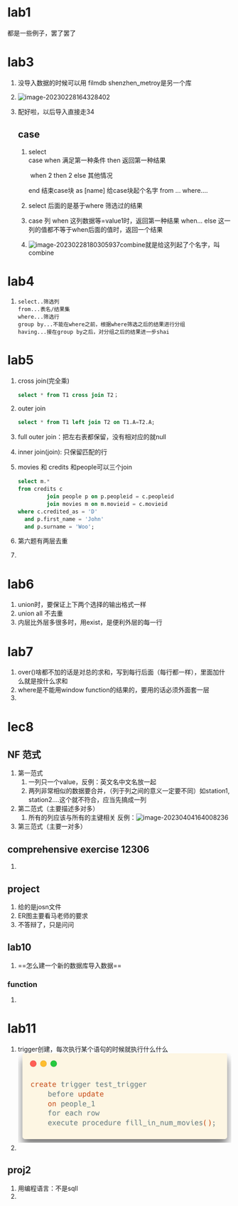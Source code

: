# lab1

都是一些例子，罢了罢了



# lab3

1. 没导入数据的时候可以用 filmdb shenzhen_metroy是另一个库

2. ![image-20230228164328402](C:\Users\maxin-12345\AppData\Roaming\Typora\typora-user-images\image-20230228164328402.png)

3. 配好啦，以后导入直接走34

   ## case

   1. select  
      case when 满足第一种条件 then 返回第一种结果

      ​           when               2                then            2
       else   其他情况

      end 结束case块
      as [name] 给case块起个名字
      from ...
      where....

   2. select 后面的是基于where 筛选过的结果

   3. case 列
                 when 这列数据等=value1时，返回第一种结果
                  when...
      else 这一列的值都不等于when后面的值时，返回一个结果

   4. ![image-20230228180305937](C:\Users\maxin-12345\AppData\Roaming\Typora\typora-user-images\image-20230228180305937.png)combine就是给这列起了个名字，叫combine

# lab4

1. ```
   select..筛选列
   from...表名/结果集
   where...筛选行
   group by...不能在where之前，根据where筛选之后的结果进行分组
   having...接在group by之后，对分组之后的结果进一步shai
   ```


# lab5

1. cross join(完全乘)

   ```sql
   select * from T1 cross join T2；
   ```

2. outer join

   ```sql
   select * from T1 left join T2 on T1.A=T2.A;
   ```

3. full outer join：把左右表都保留，没有相对应的就null

4. inner join(join): 只保留匹配的行

5. movies 和 credits 和people可以三个join

   ```sql
   select m.*
   from credits c
            join people p on p.peopleid = c.peopleid
            join movies m on m.movieid = c.movieid
   where c.credited_as = 'D'
     and p.first_name = 'John'
     and p.surname = 'Woo';
   ```

6. 第六题有两层去重

7. 

# lab6

1. union时，要保证上下两个选择的输出格式一样
2. union all 不去重
3. 内层比外层多很多时，用exist，是便利外层的每一行

# lab7

1. over()啥都不加的话是对总的求和，写到每行后面（每行都一样），里面加什么就是按什么求和
2. where是不能用window function的结果的，要用的话必须外面套一层
3. 

# lec8

## NF 范式

1. 第一范式
   1. 一列只一个value，反例：英文名中文名放一起
   2. 两列非常相似的数据要合并，（列于列之间的意义一定要不同）如station1, station2....这个就不符合，应当先搞成一列
2. 第二范式（主要描述多对多）
   1. 所有的列应该与所有的主键相关
      反例：![image-20230404164008236](C:\Users\maxin-12345\AppData\Roaming\Typora\typora-user-images\image-20230404164008236.png)
3. 第三范式（主要一对多）

## comprehensive exercise 12306

1. 

## project

1. 给的是josn文件
2. ER图主要看马老师的要求
3. 不答辩了，只是问问

## lab10

1. ==怎么建一个新的数据库导入数据==

### function

1. 

# lab11

1. trigger创建，每次执行某个语句的时候就执行什么什么![image-20230425162841513](image-20230425162841513.png)
2. 



## proj2

1. 用编程语言：不是sqll
2.  













